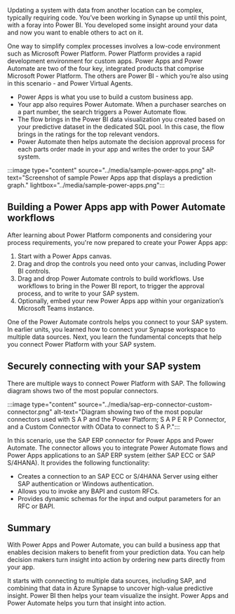 Updating a system with data from another location can be complex, typically requiring code. You’ve been working in Synapse up until this point, with a foray into Power BI. You developed some insight around your data and now you want to enable others to act on it.

One way to simplify complex processes involves a low-code environment such as Microsoft Power Platform. Power Platform provides a rapid development environment for custom apps. Power Apps and Power Automate are two of the four key, integrated products that comprise Microsoft Power Platform. The others are Power BI - which you’re also using in this scenario - and Power Virtual Agents.

- Power Apps is what you use to build a custom business app.
- Your app also requires Power Automate. When a purchaser searches on a part number, the search triggers a Power Automate flow.
- The flow brings in the Power BI data visualization you created based on your predictive dataset in the dedicated SQL pool. In this case, the flow brings in the ratings for the top relevant vendors.
- Power Automate then helps automate the decision approval process for each parts order made in your app and writes the order to your SAP system.

:::image type="content" source="../media/sample-power-apps.png" alt-text="Screenshot of sample Power Apps app that displays a prediction graph." lightbox="../media/sample-power-apps.png":::

## Building a Power Apps app with Power Automate workflows

After learning about Power Platform components and considering your process requirements, you're now prepared to create your Power Apps app:

1. Start with a Power Apps canvas.
1. Drag and drop the controls you need onto your canvas, including Power BI controls.
1. Drag and drop Power Automate controls to build workflows. Use workflows to bring in the Power BI report, to trigger the approval process, and to write to your SAP system.
1. Optionally, embed your new Power Apps app within your organization’s Microsoft Teams instance.

One of the Power Automate controls helps you connect to your SAP system. In earlier units, you learned how to connect your Synapse workspace to multiple data sources. Next, you learn the fundamental concepts that help you connect Power Platform with your SAP system.

## Securely connecting with your SAP system

There are multiple ways to connect Power Platform with SAP. The following diagram shows two of the most popular connectors.

:::image type="content" source="../media/sap-erp-connector-custom-connector.png" alt-text="Diagram showing two of the most popular connectors used with S A P and the Power Platform; S A P E R P Connector, and a Custom Connector with OData to connect to S A P.":::

In this scenario, use the SAP ERP connector for Power Apps and Power Automate. The connector allows you to integrate Power Automate flows and Power Apps applications to an SAP ERP system (either SAP ECC or SAP S/4HANA). It provides the following functionality:

- Creates a connection to an SAP ECC or S/4HANA Server using either SAP authentication or Windows authentication.
- Allows you to invoke any BAPI and custom RFCs.
- Provides dynamic schemas for the input and output parameters for an RFC or BAPI.

## Summary

With Power Apps and Power Automate, you can build a business app that enables decision makers to benefit from your prediction data. You can help decision makers turn insight into action by ordering new parts directly from your app.

It starts with connecting to multiple data sources, including SAP, and combining that data in Azure Synapse to uncover high-value predictive insight. Power BI then helps your team visualize the insight. Power Apps and Power Automate helps you turn that insight into action.
